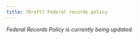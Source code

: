 ```yaml
---
title: (Draft) Federal records policy
---
```


_Federal Records Policy is currently being updated._
